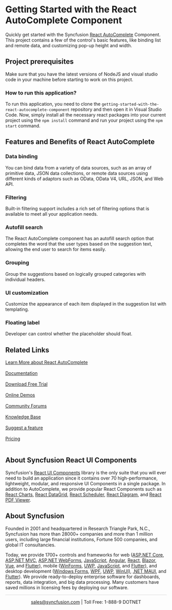 # Getting Started with the React AutoComplete Component

Quickly get started with the Syncfusion [React AutoComplete](https://www.syncfusion.com/react-ui-components/react-autocomplete?utm_source=github&utm_medium=listing&utm_campaign=react-autocomplete-github-samples) Component. This project contains a few of the control's basic features, like binding list and remote data, and customizing pop-up height and width.

## Project prerequisites

Make sure that you have the latest versions of NodeJS and visual studio code in your machine before starting to work on this project.

### How to run this application?

To run this application, you need to clone the `getting-started-with-the-react-autocomplete-component` repository and then open it in Visual Studio Code. Now, simply install all the necessary react packages into your current project using the `npm install` command and run your project using the `npm start` command.

## Features and Benefits of React AutoComplete

### Data binding
You can bind data from a variety of data sources, such as an array of primitive data, JSON data collections, or remote data sources using different kinds of adaptors such as OData, OData V4, URL, JSON, and Web API.

### Filtering
Built-in filtering support includes a rich set of filtering options that is available to meet all your application needs.

### Autofill search
The React AutoComplete component has an autofill search option that completes the word that the user types based on the suggestion text, allowing the end user to search for items easily.

### Grouping
Group the suggestions based on logically grouped categories with individual headers.

### UI customization
Customize the appearance of each item displayed in the suggestion list with templating.

### Floating label
Developer can control whether the placeholder should float.

## Related Links

[Learn More about React AutoComplete](https://www.syncfusion.com/react-ui-components/react-autocomplete?utm_source=github&utm_medium=listing&utm_campaign=react-autocomplete-github-samples)<br/><br/>
[Documentation](https://ej2.syncfusion.com/react/documentation/auto-complete/getting-started/?utm_source=github&utm_medium=listing&utm_campaign=react-autocomplete-github-samples)<br/><br/>
[Download Free Trial](https://www.syncfusion.com/downloads?utm_source=github&utm_medium=listing&utm_campaign=react-autocomplete-github-samples)<br/><br/>
[Online Demos](https://ej2.syncfusion.com/react/demos/#/bootstrap5/auto-complete/default/?utm_source=github&utm_medium=listing&utm_campaign=react-autocomplete-github-samples)<br/><br/>
[Community Forums](https://www.syncfusion.com/forums/windowsforms?utm_source=github&utm_medium=listing&utm_campaign=react-autocomplete-github-samples)<br/><br/>
[Knowledge Base](https://www.syncfusion.com/kb/essential-js2?utm_source=github&utm_medium=listing&utm_campaign=react-autocomplete-github-samples)<br/><br/>
[Suggest a feature](https://www.syncfusion.com/feedback/react?utm_source=github&utm_medium=listing&utm_campaign=react-autocomplete-github-samples)<br/><br/>
[Pricing](https://www.syncfusion.com/sales/products/react?utm_source=github&utm_medium=listing&utm_campaign=react-autocomplete-github-samples)<br/><br/>

## About Syncfusion React UI Components
Syncfusion's [React UI Components](https://www.syncfusion.com/react-ui-components?utm_source=github&utm_medium=listing&utm_campaign=react-autocomplete-github-samples) library is the only suite that you will ever need to build an application since it contains over 70 high-performance, lightweight, modular, and responsive UI Components in a single package. In addition to AutoComplete, we provide popular React Components such as [React Charts](https://www.syncfusion.com/react-ui-components/react-charts?utm_source=github&utm_medium=listing&utm_campaign=react-autocomplete-github-samples), [React DataGrid](https://www.syncfusion.com/react-ui-components/react-grid), [React Scheduler](https://www.syncfusion.com/react-ui-components/react-scheduler?utm_source=github&utm_medium=listing&utm_campaign=react-autocomplete-github-samples), [React Diagram](https://www.syncfusion.com/react-ui-components/react-diagram?utm_source=github&utm_medium=listing&utm_campaign=react-autocomplete-github-samples), and [React PDF Viewer](https://www.syncfusion.com/react-ui-components/react-pdf-viewer?utm_source=github&utm_medium=listing&utm_campaign=react-autocomplete-github-samples).

## About Syncfusion

Founded in 2001 and headquartered in Research Triangle Park, N.C., Syncfusion has more than 28000+ companies and more than 1 million users, including large financial institutions, Fortune 500 companies, and global IT consultancies.

Today, we provide 1700+ controls and frameworks for web ([ASP.NET Core](https://www.syncfusion.com/aspnet-core-ui-controls?utm_source=github&utm_medium=listing&utm_campaign=react-autocomplete-github-samples), [ASP.NET MVC](https://www.syncfusion.com/aspnet-mvc-ui-controls?utm_source=github&utm_medium=listing&utm_campaign=react-autocomplete-github-samples), [ASP.NET WebForms](https://www.syncfusion.com/jquery/aspnet-webforms-ui-controls?utm_source=github&utm_medium=listing&utm_campaign=react-autocomplete-github-samples), [JavaScript](https://www.syncfusion.com/javascript-ui-controls?utm_source=github&utm_medium=listing&utm_campaign=react-autocomplete-github-samples), [Angular](https://www.syncfusion.com/angular-ui-components?utm_source=github&utm_medium=listing&utm_campaign=react-autocomplete-github-samples), [React](https://www.syncfusion.com/react-ui-components?utm_source=github&utm_medium=listing&utm_campaign=react-autocomplete-github-samples), [Blazor](https://www.syncfusion.com/blazor-components?utm_source=github&utm_medium=listing&utm_campaign=react-autocomplete-github-samples), [Vue](https://www.syncfusion.com/vue-ui-components?utm_source=github&utm_medium=listing&utm_campaign=react-autocomplete-github-samples), and [Flutter](https://www.syncfusion.com/flutter-widgets?utm_source=github&utm_medium=listing&utm_campaign=react-autocomplete-github-samples)), mobile ([WinForms](https://www.syncfusion.com/WinForms-ui-controls?utm_source=github&utm_medium=listing&utm_campaign=react-autocomplete-github-samples), [UWP](https://www.syncfusion.com/uwp-ui-controls?utm_source=github&utm_medium=listing&utm_campaign=react-autocomplete-github-samples), [JavaScript](https://www.syncfusion.com/javascript-ui-controls?utm_source=github&utm_medium=listing&utm_campaign=react-autocomplete-github-samples), and [Flutter](https://www.syncfusion.com/flutter-widgets?utm_source=github&utm_medium=listing&utm_campaign=react-autocomplete-github-samples)), and desktop development ([Windows Forms](https://www.syncfusion.com/winforms-ui-controls?utm_source=github&utm_medium=listing&utm_campaign=react-autocomplete-github-samples), [WPF](https://www.syncfusion.com/wpf-ui-controls?utm_source=github&utm_medium=listing&utm_campaign=react-autocomplete-github-samples), [UWP](https://www.syncfusion.com/uwp-ui-controls?utm_source=github&utm_medium=listing&utm_campaign=react-autocomplete-github-samples), [WinUI)](https://www.syncfusion.com/winui-controls?utm_source=github&utm_medium=listing&utm_campaign=react-autocomplete-github-samples), [.NET MAUI](https://www.syncfusion.com/maui-controls), and [Flutter](https://www.syncfusion.com/flutter-widgets?utm_source=github&utm_medium=listing&utm_campaign=react-autocomplete-github-samples)). We provide ready-to-deploy enterprise software for dashboards, reports, data integration, and big data processing. Many customers have saved millions in licensing fees by deploying our software.

<hr style="height:0.3px;border:none;color:lightgrey;background-color:lightgrey;" />

<p align="center">
  <a href="mailto:sales@syncfusion.com?Subject=Syncfusion React AutoComplete - Github Sample" target="_top">sales@syncfusion.com</a> | Toll Free: 1-888-9 DOTNET <br>
</p>